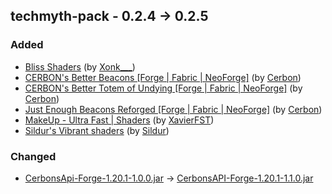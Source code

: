 ## techmyth-pack - 0.2.4 -> 0.2.5

### Added

  * [Bliss Shaders](https://www.curseforge.com/minecraft/shaders/bliss-shader) (by [Xonk___](https://www.curseforge.com/members/Xonk___/projects))
  * [CERBON's Better Beacons [Forge | Fabric | NeoForge]](https://www.curseforge.com/minecraft/mc-mods/cerbons-better-beacons) (by [Cerbon](https://www.curseforge.com/members/Cerbon/projects))
  * [CERBON's Better Totem of Undying [Forge | Fabric | NeoForge]](https://www.curseforge.com/minecraft/mc-mods/better-totem-of-undying) (by [Cerbon](https://www.curseforge.com/members/Cerbon/projects))
  * [Just Enough Beacons Reforged [Forge | Fabric | NeoForge]](https://www.curseforge.com/minecraft/mc-mods/just-enough-beacons-reforged) (by [Cerbon](https://www.curseforge.com/members/Cerbon/projects))
  * [MakeUp - Ultra Fast | Shaders](https://www.curseforge.com/minecraft/shaders/makeup-ultra-fast-shader) (by [XavierFST](https://www.curseforge.com/members/XavierFST/projects))
  * [Sildur's Vibrant shaders](https://www.curseforge.com/minecraft/shaders/sildurs-vibrant-shaders) (by [Sildur](https://www.curseforge.com/members/Sildur/projects))

### Changed

  * [CerbonsApi-Forge-1.20.1-1.0.0.jar](https://www.curseforge.com/minecraft/mc-mods/cerbons-api/files/4992038) -> [CerbonsAPI-Forge-1.20.1-1.1.0.jar](https://www.curseforge.com/minecraft/mc-mods/cerbons-api/files/5050080)

